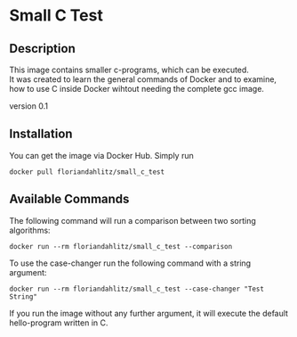 # Small C Test
## Description
This image contains smaller c-programs, which can be executed.<br>
It was created to learn the general commands of Docker and to examine,<br>
how to use C inside Docker wihtout needing the complete gcc image.

version 0.1

## Installation
You can get the image via Docker Hub. Simply run

```docker pull floriandahlitz/small_c_test```

## Available Commands
The following command will run a comparison between two sorting algorithms:

```docker run --rm floriandahlitz/small_c_test --comparison```

To use the case-changer run the following command with a string argument:

```docker run --rm floriandahlitz/small_c_test --case-changer "Test String"```

If you run the image without any further argument, it will execute the default hello-program written in C.
